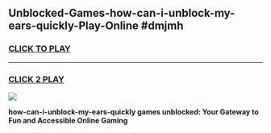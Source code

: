 
## Unblocked-Games-how-can-i-unblock-my-ears-quickly-Play-Online #dmjmh
<h3>
<a href="https://news.freeplayer.one?title=how-can-i-unblock-my-ears-quickly&ref=3">CLICK TO PLAY</a></h3>
<hr>

<h3>
<a href="https://news.freeplayer.one?title=how-can-i-unblock-my-ears-quickly&ref=3">CLICK 2 PLAY</a>
  
</h3>

<a href="https://news.freeplayer.one?title=how-can-i-unblock-my-ears-quickly&ref=3"><img src="https://clearcache.store/games.png"></a>


**how-can-i-unblock-my-ears-quickly games unblocked: Your Gateway to Fun and Accessible Online Gaming**
